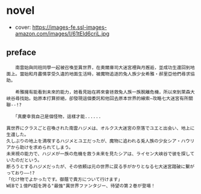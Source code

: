 # novel

- cover: https://images-fe.ssl-images-amazon.com/images/I/61tEld6criL.jpg

## preface


```
　　南雲始與同班同學一起被召喚至異世界，在奧爾庫司大迷宮裡與月邂逅，並成功生還回到地面上。當始和月盡情享受久違的地面生活時，被魔物追逐的兔人族少女希雅‧郝里亞他們尋求協助。

　　希雅擁有能看到未來的能力，她看見始在將來會拯救兔人族一族脫離危機，所以來到萊森大峽谷尋找始。始原本打算拒絕，卻發現這個委託和他回去原本世界的線索—攻略七大迷宮有所關聯--!?

　　「真慶幸我自己是個怪物，這樣才能...... 

異世界にクラスごと召喚された南雲ハジメは、オルクス大迷宮の奈落でユエと出会い、地上に生還した。  
久しぶりの地上を満喫するハジメとユエだったが、魔物に追われる兎人族の少女シア・ハウリアから助けを求められてしまう。  
未来視の能力で、ハジメが一族の危機を救う未来を見たシアは、ライセン大峡谷で彼を探していたのだという。  
断ろうとするハジメだったが、その依頼は元の世界に戻る手がかりとなる七大迷宮踏破に繋がっており――!?  
「化け物でよかったです。御蔭で貴方について行けます」  
WEBで１億PV超を誇る"最強"異世界ファンタジー、待望の第２巻が登場！
```
